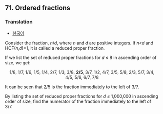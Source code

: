 ## 71. Ordered fractions

### Translation
* [한국어](./translation-ko.md)

Consider the fraction, <var>n</var>/<var>d</var>, where <var>n</var> and <var>d</var> are positive integers. If <var>n</var><<var>d</var> and HCF(<var>n</var>,<var>d</var>)=1, it is called a reduced proper fraction.

If we list the set of reduced proper fractions for <var>d</var> &le; 8 in ascending order of size, we get:

<p align="center">
  1/8, 1/7, 1/6, 1/5, 1/4, 2/7, 1/3, 3/8, <strong>2/5</strong>, 3/7, 1/2, 4/7, 3/5, 5/8, 2/3, 5/7, 3/4, 4/5, 5/6, 6/7, 7/8
</p>

It can be seen that 2/5 is the fraction immediately to the left of 3/7.

By listing the set of reduced proper fractions for <var>d</var> &le; 1,000,000 in ascending order of size, find the numerator of the fraction immediately to the left of 3/7.
